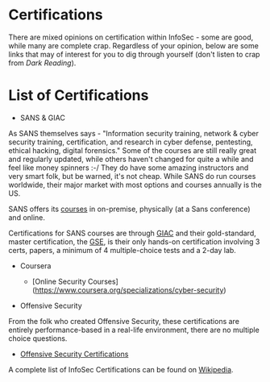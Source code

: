 # Certifications

There are mixed opinions on certification within InfoSec - some are good, while many are complete crap. Regardless of your opinion, below are some links that may of interest for you to dig through yourself (don't listen to crap from _Dark Reading_).

# List of Certifications

* SANS & GIAC

As SANS themselves says - "Information security training, network & cyber security training, certification, and research in cyber defense, pentesting, ethical hacking, digital forensics." Some of the courses are still really great and regularly updated, while others haven't changed for quite a while and feel like money spinners :-/ They do have some amazing instructors and very smart folk, but be warned, it's not cheap. While SANS do run courses worldwide, their major market with most options and courses annually is the US.

SANS offers its [courses](https://www.sans.org/find-training) in on-premise, physically (at a Sans conference) and online.

Certifications for SANS courses are through [GIAC](https://www.giac.org) and their gold-standard, master certification, the [GSE](http://www.giac.org/certification/security-expert-gse), is their only hands-on certification involving 3 certs, papers, a minimum of 4 multiple-choice tests and a 2-day lab.

* Coursera

  * [Online Security Courses] (https://www.coursera.org/specializations/cyber-security)

* Offensive Security

From the folk who created Offensive Security, these certifications are entirely performance-based in a real-life environment, there are no multiple choice questions.

  * [Offensive Security Certifications](https://www.offensive-security.com/information-security-certifications/)

A complete list of InfoSec Certifications can be found on [Wikipedia](https://en.wikipedia.org/wiki/List_of_Computer_Security_Certifications).
